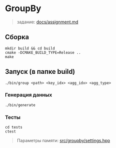 # GroupBy

> задание: [docs/assignment.md](./docs/assignment.md)

## Сборка

```
mkdir build && cd build
cmake -DCMAKE_BUILD_TYPE=Release ..
make
```

## Запуск (в папке build)

```
./bin/group <path> <key_idx> <agg_idx> <agg_type>
```

### Генерация данных

```
./bin/generate
```

### Тесты

```
cd tests
ctest
```

> Параметры памяти: [src/groupby/settings.hpp](./src/groupby/settings.hpp)
